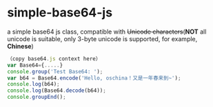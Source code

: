 # simple-base64-js
a simple base64 js class, compatible with ~~Unicode characters~~(**NOT** all unicode is suitable, only 3-byte unicode is supported, for example, **Chinese**)


```js
（copy base64.js context here）
var Base64={.....}
console.group('Test Base64: ');
var b64 = Base64.encode('Hello, oschina！又是一年春来到~');
console.log(b64);
console.log(Base64.decode(b64));
console.groupEnd();
```
